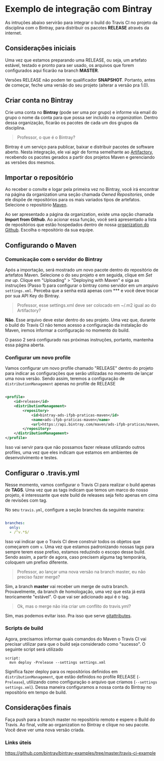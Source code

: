 # Exemplo de integração com Bintray

As intruções abaixo servirão para integrar o build do Travis CI no projeto da disciplina com o Bintray, para distribuir os pacotes **RELEASE** através da internet.

## Considerações iniciais

Uma vez que estamos preparando uma RELEASE, ou seja, um artefato estável, testado e pronto para ser usado, os arquivos que forem configurados aqui ficarão na branch **MASTER**.

Versões RELEASE não podem ter qualificador **SNAPSHOT**. Portanto, antes de começar, feche uma versão do seu projeto (alterar a versão pra 1.0).

## Criar conta no Bintray

Crie uma conta no **Bintray** (pode ser uma por grupo) e informe via email do grupo o nome da conta para que possa ser incluído na *organization*. Dentro dessa organização, ficarão os pacotes de cada um dos grupos da disciplina.

> Professor, o que é o Bintray?

Bintray é um serviço para publicar, baixar e distribuir pacotes de software aberto. Nesta integração, ele vai agir de forma semelhante ao [Artifactory](https://www.jfrog.com/artifactory/), recebendo os pacotes gerados a partir dos projetos Maven e gerenciando as versões dos mesmos.

## Importar o repositório

Ao receber o convite e logar pela primeira vez no Bintray, você irá encontrar na página da organization uma seção chamada *Owned Repositories*, onde ele dispõe de repositórios para os mais variados tipos de artefatos. Selecione o repositório [Maven](https://bintray.com/ads-ifpb-praticas/maven).

Ao ser apresentado a página da organization, existe uma opção chamada **Import from Github**. Ao acionar essa função, você será apresentado a lista de repositórios que estão hospedados dentro de nossa [organization do Github](https://github.com/ads-ifpb-praticas-20161). Escolha o repositório da sua equipe.

## Configurando o Maven

### Comunicação com o servidor do Bintray

Após a importação, será mostrado um novo pacote dentro do repositório de artefatos Maven. Selecione o do seu projeto e em seguida, clique em *Set me up*. Clique em "Uploading" > "Deploying with Maven" e siga as instruções (Passo 1) para configurar o bintray como servidor em um arquivo `settings.xml`. Perceba que a senha está apenas com *** e você deve trocar por sua API Key do Bintray.

> Professor, esse settings.xml deve ser colocado em ~/.m2 igual ao do Artifactory?

**Não**. Esse arquivo deve estar dentro do seu projeto. Uma vez que, durante o build do Travis CI não temos acesso a configuração da instalação do Maven, iremos informar a configuração no momento do build.

O passo 2 será configurado nas próximas instruções, portanto, mantenha essa página aberta.

### Configurar um novo profile

Vamos configurar um novo profile chamado "RELEASE" dentro do projeto para indicar as configurações que serão utilizadas no momento de lançar uma nova versão. Sendo assim, teremos a configuração de `distributionManagement` apenas no profile de RELEASE

```xml

<profile>
    <id>release</id>
    <distributionManagement>
        <repository>
            <id>bintray-ads-ifpb-praticas-maven</id>
            <name>ads-ifpb-praticas-maven</name>
            <url>https://api.bintray.com/maven/ads-ifpb-praticas/maven/[NOME_DO_PROJETO]/;publish=1</url>
        </repository>
    </distributionManagement>
</profile>

```

Isso vai servir para que não possamos fazer release utilizando outros profiles, uma vez que eles indicam que estamos em ambientes de desenvolvimento e testes.

## Configurar o .travis.yml

Nesse momento, vamos configurar o Travis CI para realizar o build apenas de **TAGS**. Uma vez que as tags indicam que temos um marco do nosso projeto, é interessante que este build de releases seja feito apenas em cima de revisões com tag.

No seu `travis.yml`, configure a seção branches da seguinte maneira:

```yaml

branches:
  only:
  - /^v.*$/

```

Isso vai indicar que o Travis CI deve construir todos os objetos que começarem com `v`. Uma vez que estamos padronizando nossas tags para sempre terem esse prefixo, estamos reduzindo o escopo desse build. Sendo assim, a partir de agora, caso precisem alguma tag temporária, coloquem um prefixo diferente.

> Professor, ao lançar uma nova versão na branch master, eu não preciso fazer merge?

Sim, a branch **master** vai receber um merge de outra branch. Provavelmente, da branch de homologação, uma vez que esta já está teoricamente "estável". O que vai ser adicionado aqui é o tag.

> Ok, mas o merge não iria criar um conflito do travis.yml? 

Sim, mas podemos evitar isso. Pra isso que serve [gitattributes](https://git-scm.com/book/en/v2/Customizing-Git-Git-Attributes).

### Scripts de build

Agora, precisamos informar quais comandos do Maven o Travis CI vai precisar utilizar para que o build seja considerado como "sucesso". O seguinte script será utilizado

    script:
      mvn deploy -Prelease --settings settings.xml

Significa fazer deploy para os repositórios definidos em `distributionManagement`, que estão definidos no profile RELEASE (`-Prelease`), utilizando como configuração o arquivo que criamos (`--settings settings.xml`). Dessa maneira configuramos a nossa conta do Bintray no repositório em tempo de build.

## Considerações finais

Faça push para a branch master no repositório remoto e espere o Build do Travis. Ao final, volte ao organization no Bintray e clique no seu pacote.  Você deve ver uma nova versão criada.

### Links úteis

https://github.com/bintray/bintray-examples/tree/master/travis-ci-example